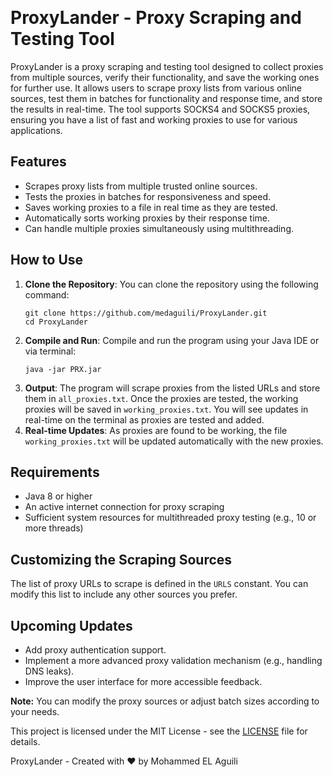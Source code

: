 <p>&nbsp;</p>
<p></p>
<div class="container">
<div class="header">
<h1>ProxyLander - Proxy Scraping and Testing Tool</h1>
</div>
<p>ProxyLander is a proxy scraping and testing tool designed to collect proxies from multiple sources, verify their functionality, and save the working ones for further use. It allows users to scrape proxy lists from various online sources, test them in batches for functionality and response time, and store the results in real-time. The tool supports SOCKS4 and SOCKS5 proxies, ensuring you have a list of fast and working proxies to use for various applications.</p>
<h2>Features</h2>
<ul>
<li>Scrapes proxy lists from multiple trusted online sources.</li>
<li>Tests the proxies in batches for responsiveness and speed.</li>
<li>Saves working proxies to a file in real time as they are tested.</li>
<li>Automatically sorts working proxies by their response time.</li>
<li>Can handle multiple proxies simultaneously using multithreading.</li>
</ul>
<h2>How to Use</h2>
<ol>
<li><strong>Clone the Repository</strong>: You can clone the repository using the following command:
<pre><code>git clone https://github.com/medaguili/ProxyLander.git
cd ProxyLander</code></pre>
</li>
<li><strong>Compile and Run</strong>: Compile and run the program using your Java IDE or via terminal:
<pre><code>java -jar PRX.jar</code></pre>
</li>
<li><strong>Output</strong>: The program will scrape proxies from the listed URLs and store them in <code>all_proxies.txt</code>. Once the proxies are tested, the working proxies will be saved in <code>working_proxies.txt</code>. You will see updates in real-time on the terminal as proxies are tested and added.</li>
<li><strong>Real-time Updates</strong>: As proxies are found to be working, the file <code>working_proxies.txt</code> will be updated automatically with the new proxies.</li>
</ol>
<h2>Requirements</h2>
<ul>
<li>Java 8 or higher</li>
<li>An active internet connection for proxy scraping</li>
<li>Sufficient system resources for multithreaded proxy testing (e.g., 10 or more threads)</li>
</ul>
<h2>Customizing the Scraping Sources</h2>
<p>The list of proxy URLs to scrape is defined in the <code>URLS</code> constant. You can modify this list to include any other sources you prefer.</p>
<h2>Upcoming Updates</h2>
<ul>
<li>Add proxy authentication support.</li>
<li>Implement a more advanced proxy validation mechanism (e.g., handling DNS leaks).</li>
<li>Improve the user interface for more accessible feedback.</li>
</ul>
<div class="note"><strong>Note:</strong> You can modify the proxy sources or adjust batch sizes according to your needs.</div>
<div class="license">
<p>This project is licensed under the MIT License - see the <a href="LICENSE">LICENSE</a> file for details.</p>
</div>
</div>
<div class="footer">
<p>ProxyLander - Created with ❤️ by Mohammed EL Aguili </p>
</div>
